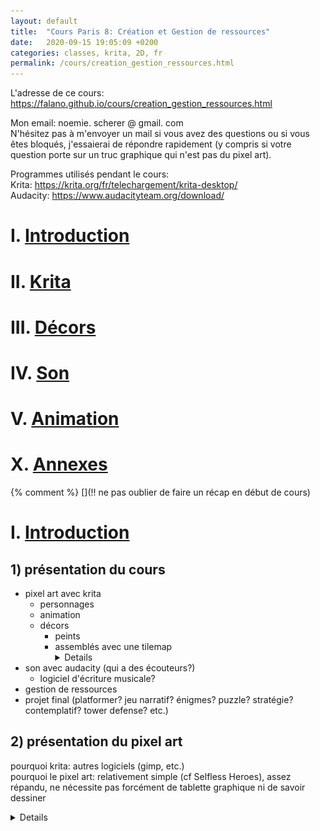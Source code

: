 ```yaml
---
layout: default
title:  "Cours Paris 8: Création et Gestion de ressources"
date:   2020-09-15 19:05:09 +0200
categories: classes, krita, 2D, fr
permalink: /cours/creation_gestion_ressources.html
---
```


L'adresse de ce cours: 
<https://falano.github.io/cours/creation_gestion_ressources.html>

Mon email: noemie. scherer @ gmail. com  
N'hésitez pas à m'envoyer un mail si vous avez des questions ou si vous êtes bloqués, j'essaierai de répondre rapidement (y compris si votre question porte sur un truc graphique qui n'est pas du pixel art).  

Programmes utilisés pendant le cours:  
Krita: <https://krita.org/fr/telechargement/krita-desktop/>  
Audacity: <https://www.audacityteam.org/download/>  

# I. [Introduction](/cours/creation_gestion_ressources_1.html)
# II. [Krita](/cours/creation_gestion_ressources_2.html)
# III. [Décors](/cours/creation_gestion_ressources_3.html)
# IV. [Son](/cours/creation_gestion_ressources_4.html)
# V. [Animation](/cours/creation_gestion_ressources_5.html)
# X. [Annexes](/cours/creation_gestion_ressources_0.html)

{% comment %}
[](!! ne pas oublier de faire un récap en début de cours)

# I. [Introduction](/cours/creation_gestion_ressources_1.html)
## 1) présentation du cours

- pixel art avec krita
    - personnages
    - animation
    - décors
        - peints
        - assemblés avec une tilemap <details>![(exemple de tilemap dans Godot)](/assets/002_tilemap.png)
- son avec audacity (qui a des écouteurs?)
    - logiciel d'écriture musicale?
- gestion de ressources
- projet final (platformer? jeu narratif? énigmes? puzzle? stratégie? contemplatif? tower defense? etc.)

## 2) présentation du pixel art
pourquoi krita: autres logiciels (gimp, etc.)  
pourquoi le pixel art: relativement simple (cf Selfless Heroes), assez répandu, ne nécessite pas forcément de tablette graphique ni de savoir dessiner <details>- Selfless Heroes ![Selfless Heroes](/assets/003_selflessHeroes.png)

présentation et historique du pixel art:  
- absence d'antialiasing/anticrénelage automatique (-> options des outils)<details>![antialiasing/anticrénelage](/assets/000_anti-aliasing.png)
- racines du pixel art dans des contraintes techniques (cf pokemon red, mario, la palette de couleurs de la console nes, final fantasy 6)
    - nombre de pixels limité
    - nombre de couleurs limité (cf dithering)
    - utilisation de tilemaps <details> - pokemon red ![pokemon red](/assets/100_pokemon.jpg) <br> - mario ![mario](/assets/101_mario.jpg) <br> - la palette de couleurs de la console nes ![palette nes](/assets/102_nes_palette.jpg) <br> - final fantasy 6 ![final fantasy 6](/assets/103_ff6.jpg) <br> - dithering ![dithering](/assets/001_dithering.png)
- pixel art actuel
    - nostalgie et aspect rétro ou préférence graphique (cf A short Hike, Owlboy, Celeste) <details> - A short Hike ![A short Hike](/assets/113_aShortHike.png) <br> - Owlboy ![owlboy](/assets/107_owlboy_gd.png) <br> - Celeste ![celeste](/assets/109_celeste.png)
    - utilisation pour la vitesse/facilité d'exécution
        - jeux de game jam (Gophers, Roguelight; cf [Annexes X.4](/cours/creation_gestion_ressources_0.html)), une explication et une liste de game jams
        - jeux indé (Hyperlight Drifter) <details> - Gophers ![gophers](/assets/105_gophers.png) <br> - Roguelight ![roguelight](/assets/106_roguelight.png) <br> - Hyperlight Drifter ![hyperlight drifter](/assets/108_hyperLightDrifter.png)
    - utilisation mixte avec des technologies récentes (Fez, Dead Cells, The last Night) <details> - Fez ![fez](/assets/110_fez.png) <br> - Dead Cells ![dead cells](/assets/111_Dead-Cells.jpg) <br> - The last Night ![the last night](/assets/112_TheLastNight.jpg)
- utilisation hors jeux (illustration) <details> - Jindrich Stejskal ![exemple 1](/assets/114_jindrich-stejskal.gif) <br> - Jubilee ![exemple 2](/assets/115_jubilee.png)

**références**  
Selfless Heroes, par Félicien Brochu: <https://selflessheroes.fr/>  
Pokemon Version Rouge Feu, par Nintendo  
Super Mario Bros, par Nintendo  
Final Fantasy 6, par Square Enix  
A Short Hike, par Adam Robinson-Yu: <http://ashorthike.com/>  
Owlboy, par D-Pad Studio: <http://www.owlboygame.com/>  
Celeste, par Matt Makes Games: <http://www.celestegame.com/>  
Gophers, par Hyperlink Your Heart: <https://hyperlinkyourheart.itch.io/gophers>  
Roguelight, par Daniel Linssen: <https://managore.itch.io/roguelight>  
Hyperlight Drifter, par Heart Machine: <https://heartmachine.com/hyper-light>  
Fez, par Polytron: <http://fezgame.com/>  
Dead Cells, par Motion Twin: <https://dead-cells.com/>  
The Last Night, par Odd Tales: <http://oddtales.net/>  
The World is Leaking, par Jindrich Stejskal: <https://www.artstation.com/artwork/QzA3D4>  
Summer's Passing, par Jubilee Payne: <https://www.artstation.com/artwork/w8eebY>  
game jams: cf [Annexes X.4](/cours/creation_gestion_ressources_0.html), une explication et une liste de game jams

## 3) considérations générales
- de l'importance de savoir chercher sur internet
- penser à utiliser des références pour dessiner (cf un dessin médiéval d'éléphant par des gens qui n'en avaient jamais vu) <details> ![manuscrit](/assets/200_elephant.jpg)
- l'anglais c'est pratique, la majorité de la documentation est en anglais

**références**  
un manuscrit du 13ème siècle: <https://www.bl.uk/manuscripts/FullDisplay.aspx?ref=Royal_MS_12_f_xiii> page f.11v

## 4) jeux cools sans savoir dessiner
cf [Annexes X.5](/cours/creation_gestion_ressources_0.html), une liste de jeux cools
- video de gameplay (et, avant la minute donnée dans le lien, timelapse de dessin des assets) de gophers: <https://youtu.be/0jPLMCfSE0w?t=348>

[](TODO: vids de pxart simple (gophers et autre ), ou de trailers de jeux simples et cools.)

# II. krita
## 1) introduction à krita: 1
- cf [Annexes X.1](/cours/creation_gestion_ressources_0.html), un schéma de l'interface de krita
- changer le nombre d'annulations possibles (Settings > Configure Krita > General > Miscellaneous > Undo Stack Size; 60 c'est bien, tester jusqu'à trouver la valeur qui nous convient)
- sauvegarder (ctrl S)
- pinceau / brush (B)
- gomme / eraser (E)
- annuler (Ctrl Z; désannuler: Shift Ctrl Z)
- couleurs (Advanced Color Selector)
- calques / layers (superficiellement)
- brosse de pixel art (taper "pixel" dans la barre de recherche des brosses, et choisir la brosse "u)\_Pixel\_Art")
- déplacement dans l'image (molette ou ctrl clic molette: zoom; espace clic ou clic molette: se déplacer)
- taille de la brosse (shift clic: changer la tailler de la brosse)

--  
**EXERCICE 1**  
faire un objet en 16*16 pixels (par exemple l'icône de la barre de vie du personnage principal du projet de fin d'année, un objet qui redonne de la vie, un icône de sort, une potion, etc.)  
--> pour se familiariser avec l'interface de krita  
--  

[](fin lundi matin 1 (plus un peu de krita2) --)

## 2) lisibilité
- personnage/fond: que le perso se détache sur le fond
- plateformes et éléments interactifs: qu'ils soient clairement identifiables comme tels
    - supertux plateformes invisibles
    - dead cells design clair
- personnages entre eux: qu'ils soient facilement différenciables
- personnages/ennemis: qu'ils soient différenciables en un coup d'oeil
- fond/fond: premier plan en illustration: ajoute de la profondeur; en level design: gaffe à la parallaxe qui peut cacher des éléments importants au gameplay) <details> - Horizon Zero Dawn ![horizon zero dawn](/assets/300_horizonZeroDawn.jpg) <br> - fantasia ![fantasia](/assets/301_fantasiaInfogrames_gd.png)

**références**  
Horizon Zero Dawn, par Guerilla Games: <https://www.guerrilla-games.com/play/horizon>  
Fantasia, par Infogrames: <https://fr.wikipedia.org/wiki/Fantasia_(jeu_vid%C3%A9o)>

--  
**EXERCICE 2**  
faire un personnage en 32*32 pixels (soit le perso de son projet de fin d'année, soit un autre personnage, soit un fanart, etc.)  
--> pour se familiariser avec krita et pour s'entraîner à synthétiser des formes pour le pixel art  
--  

## 3) introduction à krita: 2
- les sous-fenêtres additionnelles sont à *Settings > Dockers > ?*
- si on laisse la fenêtre sur une option son nom apparaît
- cacher les menus: *Tab*
- nouveau document, ouvrir un document, etc.
- couleurs (principale et secondaire, historique des couleurs)
- Opacité / taille
    - si on clique droit sur un slider on peut entrer une valeur précise
- Calques / Layers
    - ajouter/supprimer/déplacer un calque
    - opacité de calques
    - modes de calques
        - overlay et/ou multiply pour les ombres
        - overlay et/ou normal à faible opacité pour la lumière
        - erase
        - tester les autres pour voir ce qu'ils font<details>![modes de calques](/assets/400_modesCalques.png)
    - groupes de calques
    - verrouiller un calque / lock layer
    - verrouiller la transparence / lock alpha
    - hériter la transparence / inherit alpha
        - par exemple pour avoir un calque couleur et un calque forme
        - ou pour les ombres/lumières
    - utilisation
        - pour des éléments superposés séparés (pour la p1eau d'oignon)
        - pour des éléments secondaires (fumée de cigarette, queue de cheval, cape)
        - pour des éléments non-permanents (pour avoir plusieurs versions du même personnage, avec ou sans chapeau par exemple, ou avec ou sans tatouages)
        - pour des tests dont on pourrait décider, une fois finis, que finalement ils ne nous plaisent pas
    - transparence
- Options des Outils / Tool Options
- Aperçu / Overview
- Suppr: tout effacer
- *V cliquer-glisser*: ligne droite (+ *shift*: 0°, 15°, 30°, 45°, etc.) (ou outil ligne / line tool)
- globalement, dans beaucoup de programmes graphiques:
    - utiliser la souris et *ctrl/alt/shift* pour se déplacer,
    - *shift* pour maintenir les proportions (par exemple quand on redimensionne)
    - *ctrl C* copier, *ctrl V* coller, *ctrl X* couper, *ctrl Z* annuler
    - *ctrl S* sauvegarder, *ctrl shift S* sauvegarder sous
    - *ctrl W* fermer la fenêtre, *ctrl Q* quitter
    - *ctrl A* tout sélectionner
    - *shift*: ajouter à la sélection
- transparence!

[](fin lundi aprèm 1 moins lisibilité plus formats)
[](fin mercredi aprèm 1 + gestion ressources + formats - lisibilité)

--  
**EXERCICE 3**  
faire des variantes d'ennemis ou de pnj avec des calques sur la même base (vêtements ou objets additionnels ou attaques feu/eau ou etc.)  
--> pour se familiariser avec les calques  
--  

[](fin lundi matin 2 moins lisi fond/fond, plus formats)

## 4) introduction à krita: 3
- outils de sélection
- outils de sélection par couleur (contiguous selection tool, similar color selection tool) et leur options (dans le docker tool options)
- Fill tool (le seau) (*F*)
- outils de déplacement (*T*) et déformation (*ctrl T*) (ne l'utiliser que pour les symmétries, pas pour redimensionner)
- redimensionnement
    - redimensionnement de l'image (*Image > Scale Image to New Size*, *Filtre: nearest neighbour*, utiliser un multiple entier de la taille actuelle)
    - redimensionnement du canevas (*Image > Resize Canvas*)
    - mode de redimensionnement: plus proche voisin / nearest neighbour
    - crop tool (*C*)
- mentionner les brosses et la sensibilité à la pression pour l'opacité et la taille
- fenêtre secondaire de prévisualisation: *Window > New Window; Window > New View; Tab; 1; mettre au premier plan*
- les courbes doivent être régulières; le nombre de pixels doit faire par exemple 3,2,1,2,3 et non 3,1,2,1,2,3 <details>![courbes](/assets/mine/courbes.png)

--  
**EXERCICE 4**  
faire des variantes d'ennemis ou de pnj en modifiant leur couleur, et les exporter en taille *3  
--> pour utiliser les outils de sélection, de couleur, de redimensionnement
--  

## 5) gestion ressources
- noms de fichiers: a-z, A-Z, 0-9, -, _ sont sûrs, éviter ponctuation, /, \, accents et symboles (cf [une source au pif](https://support.promax.com/knowledge/special-characters))
- organisation de répertoire et conventions de nommage communes par projet pour tout le monde, sous-répertoires.
- exports .kra incrémentiels (noms descriptifs, numérotés, dans un dossier à part éventuellement, par exemple: utiliser l'option "File>Save" (ctrl S) et/ou "File>Save As" avec le nom MonPersonnage.kra, dès qu'on y pense (toutes les cinq minutes), et utiliser l'option "File>Export" dès qu'on est à une étape importante: MonPersonnage-01-silhouette.kra, MonPersonnage-02-couleur.kra, etc.)
    - /!\ si sauvegarde en plus basse qualité, _d'abord_ sauver sous un autre nom puis réduire la qualité
- essayer de se créer des ressources réutilisables (tilemaps, icones, UI)
- git lfs (au 2nd semestre, cours de Outils informatiques collaboratifs (git))
- plusieurs supports de sauvegarde des fichiers importants

## 6) les formats graphiques
Ici, j'appelle "fichier de travail" un fichier contenant toutes les informations utilisées pour l'édition d'un fichier, et "fichier de lecture" un fichier utilisé uniquement pour le visionnage du fichier (plus largement lisible et plus léger).  
Un fichier de travail est généralement lisible uniquement par le logiciel qui l'a produit, alors que la plupart des fichiers de lecture dont je parle ici sont lisibles sur les lecteurs de fichier par défaut et sur les pages web.  
Même une fois le travail fini, il est mieux de toujours conserver un fichier de travail de ce qu'on a fait.  

Formats 2D principaux pour ce cours-ci:
- **.jpg**: très léger, forte compression (pas très bonne qualité), ne l'utiliser que comme fichier d'export final, et jamais pour le pixel art (la compression abîme l'image), lisible partout, ne contient jamais de transparence ni de calques
- **.png**: assez léger, lisible partout, **très bon format pour l'export final de pixel art**, très léger s'il y a peu de couleurs ou de grandes plages de la même couleur (typiquement: le pixel art), peut contenir de la transparence mais pas de calques
- **.kra**: fichier de travail de krita, lisible uniquement par les ordinateurs ayant krita installé, pas de compression (très bonne qualité), lourd, peut contenir de la transparence, des calques, des animations, etc.

autres:
- **.gif**: utilisé pour des animations de petite taille (l'animation se lance automatiquement dans la plupart des lecteurs et des pages web), peut contenir de la transparence. À qualité visuelle équivalente, souvent plus lourd qu'un autre format vidéo bien compressé, mais est traité comme une image, donc ne nécessite pas de lecteur vidéo pour être lu, ce qui est parfois pratique. Pas de son.
- **.avi**, **.mov**: fichier vidéo, souvent compressé
- **.mkv**: fichier vidéo open source, souvent compressé, pouvant contenir plusieurs pistes audio et de sous-titres différentes
- **.xcf**: fichier de travail de gimp
- **.psd**: fichier de travail de photoshop
- **.pdf**: utilisé pour des documents à plusieurs pages et/ou avec des charactères écrits

[](fin lun aprèm 2 moins lisi fond)
[](fin mercr aprèm 2 moins lisi)

## 7) un chouilla de théorie des couleurs
- éviter a priori les couleurs trop saturées
    - éviter encore plus deux complémentaires très saturées côte-à-côte; ça brûle les yeux
        -  les couleurs complémentaires sont celles qui sont opposées sur le cercle des teintes: rouge et vert, violet et jaune, bleu et orange
    - mais pour faire ressortir un détail (de petite taille) et attirer l'attention, on peut saturer davantage ses couleurs (sur un _petit_ espace)
        - ou utiliser une couleur complémentaire à celles généralement utilisées dans le niveau
- pour info: un gris entouré de rouge sembrera rougeâtre (ça marche pour tous les couples de complémentaires)

## 8) Recap général
- ombres et lumières de teintes différentes (typiquement un vert clair sera plus jaune, un bleu clair plus cyan, et un rouge clair ou un jaune foncé plus orange)
    - choisir la complémentaire de la couleur de base pour les ombres (des ombres marron foncé pour un personnage bleu ou vert, violettes pour un personnage jaune, etc.) les fait ressortir davantage
    - mais il ne faut pas non plus que les couleurs des ombres changent à chaque objet
- styliser et simplifier
    - choisir consciemment ce qu'on représente
    - il n'est pas toujours nécessaire, par exemple, que les personnages aient une bouche
- partir d'une forme simple (carré, rond, triangle) et sculpter avec le pinceau et la gomme pour les détails
    - commencer avec une silhouette monochrome pour être sûr qu'elle soit bien lisible
- PENSER À DÉZOOMER RÉGULIÈREMENT; le pixel art n'est pas très lisible de très près, c'est normal, il faut juste qu'il soit lisible quand on joue
    - mettre une deuxième fenêtre de krita dézoomée si besoin
- ORGANISATION DU PROJET (couper en petits bouts finis) (cf [Annexes X.2b](/cours/creation_gestion_ressources_0.html))

[ ](2. fin lundi matin 1 moins lisi, moins formats)

## 99) plus de ressources (principalement en anglais)
- le [canal youtube de Brandon James Greer](https://www.youtube.com/channel/UCC26K7LTSrJK0BPAUyyvtQg)
    - notamment:
    - [lignes et courbes](https://www.youtube.com/watch?v=ye21r27kN9I&list=PLxfQIomHccxvoTON6hXhfZyAUdFXd-z1P&index=3)
    - [une analyse des graphismes de pokemon](https://www.youtube.com/watch?v=gwF0L55kIgg)
        - dont [un mini-tuto sur des objets en perspective vu du haut](https://www.youtube.com/watch?v=gwF0L55kIgg&feature=youtu.be&t=179)
    - une [nouvelle version (commentée) de son premier personnage en pixel art](https://www.youtube.com/watch?v=kOotrzumpco&list=PLxfQIomHccxtHHzSNfHrymaDq8CRGwTre&index=6)
    - [hue shifting](https://www.youtube.com/watch?v=PNtMAxYaGyg&list=PLxfQIomHccxvoTON6hXhfZyAUdFXd-z1P&index=5)
    - [comment réduire la taille d'un objet](https://www.youtube.com/watch?v=PtYoLFKkgoQ&list=PLxfQIomHccxvoTON6hXhfZyAUdFXd-z1P&index=4)
    - [finitions](https://www.youtube.com/watch?v=lHGDz_sz-gk&list=PLxfQIomHccxvoTON6hXhfZyAUdFXd-z1P&index=8)
- un [tutoriel général qui contient des trucs intéressants](http://pixeljoint.com/forum/forum_posts.asp?TID=11299), notamment IV., parties Banding, Pillow-shading, Noise, et V. Color ramps et Hue Shifting
- un [autre tutoriel général avec des concepts intéressants](http://androidarts.com/pixtut/pixelart.htm), notamment de bonnes explications sur les choix de couleurs et les contours 
- plein de tutoriels format gif, courts et efficaces: [https://blog.studiominiboss.com/pixelart](https://blog.studiominiboss.com/pixelart)
    - [principes généraux de pixel art](https://www.patreon.com/posts/pixel-art-1-6971422)
    - [contours](https://www.patreon.com/posts/outlines-14106192)
    - [character design](https://www.patreon.com/posts/character-design-7530899)

## 100) quelques ressources en français
- une traduction d'extraits du tuto de Arne ([http://androidarts.com/pixtut/pixelart.htm](http://androidarts.com/pixtut/pixelart.htm)):
    - Palettes:
![Palettes](/assets/arnesTuto/01_Skintone.gif)  
Sauf à travailler avec de très petites palettes (de 3 couleurs par exemple), on aura probablement besoin de mettre en place des rampes de couleurs (dégradés) à un moment. Quand on crée sa rampe je déconseille de mélanger du noir et du blanc à la couleur de base pour créer les deux bouts de la rampe. Dans la nature, la teinte d'une couleur change souvent avec la lumière, donc une rampe noir-rose-blanc peut sembler terne et artificielle. En plus, un objet, comme un visage par exemple, a souvent des teintes différentes selon les endroits. Pour de la peau, j'aime faire l'ombre un violet sombre un peu gris, garder le ton moyen orange, et la lumière presque jaune. Dans les scènes d'extérieur je mélange aussi des tons gris plus froids pour l'ombre (à cause de la lumière du ciel) et du jaune dans les couleurs claires (à cause de la lumière chaude du soleil)
    - Fluo:
![Fluo](/assets/arnesTuto/02_Supergreen.gif)  
Il existe de nombreuses couleurs, mais certaines sont plus facilement utilisables que d'autres, particulièrement quand on fait des trucs réalistes. J'éviterais de construire des ramples entières à partir de couleurs très saturées, sauf si on fait un travail sur le fluo ou expérimental. Ça ne veut pas dire que toutes les couleurs devraient être grises ou pastel; les couleurs très saturées peuvent être très efficaces pour ajouter une dimension supplémentaire à certains points, mais je pense que leur fréquence dans la palette devrait être proportionnelle à leur utilisation. Ici j'ai dessiné une petite créature fluo étrange parce que ça correspond à la palette. Pour des visages ou de la nature je devrais avoir une approche plus artistique.
    - Contours:
![Contours](/assets/arnesTuto/03_Blacklining.gif)  
Un excès de contours noirs peut naître d'une sorte de compulsion à marquer et séparer chaque détail. Quand les couleurs sont entourées de noir elles ont l'air plus sombres et ternes. On perd aussi de l'espace et tout le personnage est aplati parce que les lignes poussent tous les détails au même plan (surtout si les rampes de couleur utilisées sont peu contrastées). Une autre manière de séparer les détails est d'utiliser le contraste et des lignes additives plus claires (les lignes noires sont soustractives). Le style que j'utilise a l'avantage d'un mélange de lignes soustractives, de lignes perdues (suggérées mais pas explicitement dessinées) et de lignes additives.
    - Contours au sol:
![Contours au sol](/assets/arnesTuto/04_Bottomlines.gif)  
Une autre considération quand on travaille avec des contours noirs est que les lignes à la base de la forme ressemblent un peu à une ombre et peuvent donner l'impression que la figure entière flotte. Si on enlève les contours au contact avec le sol, la forme semble solidement posée.  
Si on enlève tout le contour on gagne plus de place pour les détails internes, mais après il faut se reposer sur le contraste avec le fond pour la lisibilité de la silhouette.
    - Lignes:
![Lignes](/assets/arnesTuto/05_Cleanlines.gif)  
Des lignes de pixels posées rapidement semblent irrégulières et désordonnées, un peu comme un croquis au crayon d'un débutant qui repasse plusieurs fois sur les lignes (lignes barbelées). Certains détails utilisent des lignes irrégulières, mais en général on voudra utiliser des courbes de type 1, 1, 2, 3, ou 2, 1, 2, ou quelque chose du genre. Dans l'ombre des objets je remplis parfois les diagonales, mais parfois ça peut ne pas sembler très propre.
    - Bruit:
![Bruit](/assets/arnesTuto/06_Noise.gif)  
Du bruit et des pixels inutilement orphelins (non reliés à d'autres pixels de la même couleur), c'est ce qu'on obtient quand on essaie d'incorporer trop de détails. Il est tentant d'en inclure autant que possible, mais il faut considérer l'échelle du pixel art et comment être clair, et aussi la facilité d'animation (des détails lisibles sur une image pourraient être difficiles à dupliquer sur l'image suivante, légèrement tournée). L'artiste connaît peut-être l'intention derrière chaque pixel, mais le joueur généralement pas, et les verra donc probablement comme du bruit (et l'artiste aussi en y retournant plus tard).  
Cela dit, il est intéressant de conserver quelques endroits avec plus de bruit pour ajouter des variations dans la texture.


# III. Décors
## 1) Tiles
- doivent s'emboîter sans que ça se voie
	- pour les décors naturels: avoir plusieurs variantes excentrées
- perspective au choix
    - vu de haut (jrpgs) (cf: chrono trigger, stardew valley, ff6)<details> - chrono trigger ![chrono trigger](/assets/501_chronoTrigger.png) <br> - stardew valley ![stardew valley](/assets/502_stardewValley.jpg) <br> - final fantasy 6 ![ff6](/assets/103_ff6.jpg)
    - vu de côté (platformers) (cf SuperMeatBoy, braid, super metroid, celeste) <details> - braid ![braid](/assets/503_braid.jpg) <br> - super meat boy ![super meat boy](/assets/504_superMeatBoy.jpg) <br> - super metroid ![super metroid](/assets/505_superMetroid.png) <br> - celeste ![celeste](/assets/109_celeste.png)
    - vue isométrique (souvent stratégie ou rpg européen); supporté par Godot (cf transistor, freecol) <details> - transistor ![transistor](/assets/506_transistor.jpg) <br> - freecol ![freecol](/assets/507_freecol.jpg)
    - vue de haut non-carrée (type jeu de plateau); supporté par Godot (cf Battle for Wesnoth) <details> - battle for wesnoth ![wesnoth](/assets/508_wesnoth.jpg)
- exemples de tileset vu du haut avec explications <details> - tileset minimal; en bas le tilest en haut un exemple d'utilisation <br> ![topdown tileset minimal](/assets/mine/tiles-example-02_minimal_blank_4px.png) <br> - tileset minimal - avec légende <br> ![topdown tile minimal legend](/assets/mine/tiles-example-02_minimal_legende_4px.png) <br> - tileset médian - base (pour être sûr que ça marche bien avant de mettre les détails); avec des variations pour plusieurs tiles et des diagonales <br> ![topdown tileset medium basis](/assets/mine/tiles-example-02_median_A_basis_4px.png) <br> - tileset médian - détails <br> ![topdown tileset medium details](/assets/mine/tiles-example-02_median_B_details_4px.png) <br> - tileset médian - légende <br> ![topdown tileset medium legend](/assets/mine/tiles-example-02_median_C_legend_4px.png)

**références**  
Chrono Trigger, par Square  
Stardew Valley, par Concerned Ape: <https://www.stardewvalley.net/>  
Final Fantasy 6, par Square Enix  
Super Meat Boy, par Team Meat: <http://www.supermeatboy.com/>  
Braid, par Jonathan Blow: <https://www.gog.com/game/braid>  
Super Metroid, par Nintendo  
Celeste, par Matt Makes Games: <http://www.celestegame.com/>  
Transistor, par Supergiant Games: <https://www.supergiantgames.com/games/transistor/>  
Freecol, par Tout Un Tas De Gens C'est Open Source: <http://www.freecol.org>  
Battle for Wesnoth, par Tout Un Tas De Gens Aussi C'est Open Source: <https://www.wesnoth.org/>

## 2) Krita: 4
- grilles (Dockers > Grid and Guides)
    - grilles isométriques (dans le docker Grid and Guides > Type: Isometric; Left angle: 28°; Right angle: 27°) (cf [un fichier .kra avec une grille isométrique](/assets/mine/isoGrid.kra)) <details>- grille isométrique ![grille isometrique](/assets/mine/isoGrid.png)
- wrap around mode (View > Wrap Around Mode, ou: Affichage > Mode Enveloppant)
- remplir une zone d'une tile répétée: select tile > pattern icon (entre les couleurs et le bouton d'annulation) > use as pattern > sélectionner la zone > fill tool > use pattern

[](2. fin lundi aprèm 1?)
[](2. fin merc 1?)
[](2-3. fin lundi matin 12)
[](2-3. fin lundi aprèm 12)

{% comment %}
## 3) Tiled
godot-tiled:  
importer: https://github.com/vnen/godot-tiled-importer -> buggy?  
exporter: https://github.com/MikeMnD/tiled-to-godot-export -> unfinished?  
{% endcomment %}
--  
**EXERCICE 5**  
faire une tilemap, et la monter sur Krita ou Godot  
-> pour apprendre à faire des tilemaps  
--  

## 3) Décor plein
- rappel: lisibilité (perso/fond, plateformes, fond/fond)
- perspective atmosphérique: avec la distance...
    - tout prend la teinte de l'air (en général: bleuté)
    - moins de contrastes
        - noirs moins noirs
        - couleurs moins saturées <details> <br>![perspective atmospherique](/assets/601_persAtmo.jpg)
- parallaxe
    - plus c'est proche, plus ça va vite <details> <br>![parallaxe](/assets/602_Parallax_scroll.gif)
- lumière
	- comme unificateur (une seule source de lumière)
	- comme évidenciateur (les endroits importants et interactifs sont dans la lumière)
- règle des tiers (ne pas mettre de truc important tout contre le bord; il risque de ne pas être visible ou remarquable)


**références**  
Maxim Massalitin, [Désert des Agriates](https://commons.wikimedia.org/wiki/File:D%C3%A9sert_des_Agriates_(5739231175).jpg) sur wikimedia commons  
NuclearDuckie, [Parallax Scroll](https://commons.wikimedia.org/wiki/File:Parallax_scroll.gif) sur wikimedia commons  

## 4) Krita: 5
- outils perspective (Assistant Tool (icône en équerre))
    - /!\ ne pas oublier de cocher "snap to assistant" sur la brosse une fois les assistants mis en place
    - règle parallèle / parallel ruler (dans les Tool Options de l'outil Assistant)
    - concentric ellipse
    - vanishing point et perspective (pas utile pour des tilemaps)
- outils forme (*shift* pour conserver la proportion 1/1)
- gomme lasso (utiliser l'outil "t)_Shapes_Fill" en mode "erase" est pratique pour effacer de grandes zones irrégulières peu précises)

--  
**EXERCICE 6**  
importer sa tilemap de Tiled à Godot  
--  

## 99) plus de ressources (principalement en anglais)
- plein de tutoriels format gif, courts et efficaces: [https://blog.studiominiboss.com/pixelart](https://blog.studiominiboss.com/pixelart)
    - [arbres](https://www.patreon.com/posts/vegetation-part-7416630)
    - [variations de tiles](https://www.patreon.com/posts/making-tiles-12881715)
    - [perspective](https://www.patreon.com/posts/parallax-and-7863658)
- un [tutoriel vidéo sur le système de tiles de godot](https://www.youtube.com/watch?v=F6VerW98gEc)
- un [tutoriel écrit sur les tiles dans godot](https://www.davidepesce.com/2019/10/18/godot-tutorial-7-using-tile-maps-to-create-game-map/)

## 100) ressources en français
- un [enregistrement du cours sur les tiles](https://youtu.be/RQ73GgjVDRU), incluant:
    - 00:00 récapitulatif des outils de krita
    - 07:13: mise à jour du site
    - 07:50: courbes
    - 08:45: fenêtre secondaire de visualisation
    - 09:55: couleurs
    - 13:34: hue shifting
    - 17:39: personnage
    - 18:14: organisation projet
    - 19:40: tiles
- un [mini-tuto pour tester ses tiles rapidement sur krita](https://youtu.be/fe0xhI8vmAQ)
    - en gros:
    - *ctrl R* sélectionner,
    - *ctrl C* copier,
    - *ctrl V* coller sur un autre calque,
    - *T* déplacer,
    - *ctrl E* fusionner le calque actif avec celui du dessous
    - répéter

[](2. fin L1C12)


# IV. Son
## 1) intro
- de l'importance du son
- effets sonores / musique
- (enregistrer / télécharger)->(modifier) / produire numériquement
    - les écouteurs-enregistreurs ont trois bandes sur le port jack, les non-enregistreurs n'en ont que deux
- à propos du MIDI et des soundfonts
- différence mono/stéréo (mono: une piste (son identique pour les deux oreilles), stéréo: deux pistes (un son différent pour chaque oreille: peut donner une impression de mouvement dans l'espace))
- couper un son au plus près, sans plage de silence au début (surtout pour les effets sonores d'action, dont il ne faut pas qu'ils soient en retard)
- éviter les différences de niveau trop importantes
    - il n'y a rien de plus irritant qu'un son trop fort

## 2) licences
/!\ Toujours vérifier la licence des assets qu'on utilise.  
cf [Annexes X.3a](/cours/creation_gestion_ressources_0.html), une explication des principales licences libres utilisées pour les assets

## 3) Audacity
- navigation
    - en bas à gauche: project rate (Hz): choisir 44100 (qualité cd) ou 48000, pas plus bas
    - en haut à droite: 2 sliders pour régler le volume d'enregistrement et de lecture
    - barre espace ou bouton triangle vert: play, lancer le son
    - barre espace ou bouton deux traits noirs: pause, arrêter temporairement le son
    - double clic sur une piste son: sélectionner toute la piste
    - scroll molette: se déplacer sur la timeline
    - ctrl scroll molette: zoom / dézoom
    - cliquer-glisser sur une piste son pour sélectionner
- pour enregistrer
    - lancer l'enregistrement
        - bouton pause (deux traits noirs)
        - bouton enregistrement (un rond rouge)
        - régler le volume de son micro dans les paramètres de l'ordinateur
        - puis quand on est prêt, appuyer de nouveau sur pause pour lancer l'enregistrement
    - arrêter l'enregistrement
        - pour une simple pause, bouton pause
        - à la fin, bouton stop (un carré noir)
    - écouter l'enregistrement
        - *une fois l'enregistrement arrêté*, bouton play (triangle vert)
- pour modifier/monter
    - supprimer les 'clics' de début et de fin de son
        - sélectionner les deux-trois frames de début du son
        - Effect > Fade In
        - sélectionner les deux-trois frames de fin de son
        - Effect > Fade Out
        - plus de deux-trois frames et le fade s'entendra
    - changer le volume
        - sélectionner la partie qu'on veut modifier
        - Effect > Amplify
        - attention: trop monter le volume nuit à la qualité du son
    - enlever les bruits de fond parasites
        - !! quand on enregistre, inclure dix secondes de silence avant ou après
        - sélectionner une plage de silence
        - Effect > Noise Reduction
        - Get Noise Profile
        - sélectionner la partie qu'on veut nettoyer
        - Effect > Noise Reduction
        - jouer avec les sliders et Preview jusqu'à obtenir un résultat satisfaisant
        - Ok
    - réverbération, écho
        - ajoutez-le sur godot, c'est plus efficace

## 4) musique
- enregistrer sa musique: -> enregistreur + audacity
- générer sa propre musique (en 2ème année 2ème semestre il y a un cours de "synthèse d'images, animation et sons")
    - avec un logiciel d'écritures de partitions qui exporte en MIDI
        - musescore
            - plein de soundfonts incluses de base
    - avec un logiciel de création de musique
        - https://beepbox.co/ (musique bitbox, simple d'utilisation)
        - LMMS? [](TODO: )
- télécharger une musique sous licence libre

## 5) les formats audio
- .aup: format de travail de audacity
- .flac: très bonne qualité (lossless), comparativement relativement léger, open source
- .mp3: pas très bonne qualité (compressé), très léger, lisible presque partout (le jpg du son)
- .aiff: historiquement le format bonne qualité de mac (sans compression); assez lourd
- .wav: historiquement le format bonne qualité de windows (sans compression); assez lourd mais rapide à lire pour godot; **lisible par godot**, conseillé pour les bruitages
- .ogg: meilleure qualité que mp3 à poids égal (compressé), open source, léger, un peu lent à lire pour godot; **lisible par godot**, conseillé pour les voix, les musiques, et les sons qui durent

# V. Animation
## 1) principes d'animation
- savoir d'où tu viens où tu vas
- anticipation - action - réaction
    - pour la défense/esquive du joueur, diminuer l'anticipation pour augmenter la réactivité (cf __lien joueur du grenier__)
    - pour l'attaque des ennemis, augmenter l'anticipation pour donner au joueur le temps de réagir
- strong key poses
- de l'importance de l'anim de "personnage blessé" (cf __faire un exemple hurtanim avec/sans__)
- anim vague/fumée/vent/queue
- squash and stretch, déformations (__lien ou images/vid de bugsBunny__)
- anim de marche
    - head bob
    - jambe/bras opposés
    - torse inclinaison
- saut en jeu

**références**  
anim bugsBunny  
quelques principes généraux d'animation: [https://www.youtube.com/watch?v=uDqjIdI4bF4](https://www.youtube.com/watch?v=uDqjIdI4bF4)  

## 2) outils d'animation
- docker Timeline
	- ajouter / supprimer une frame
	- déplacer / copier des frames
	- utiliser les calques pour ajouter / enlever un élément sur plusieurs frames d'un coup
- docker Animation
	- nombre d'images par seconde (24 pour le cinéma en europe; 12 c'est bien; 6 c'est possible mais un peu limite)
- docker Onion Skin
	- cliquer sur les numéros en haut pour l'activer/désactiver pour cette frame
	- cliquer sur le 0 pour le désactiver complètement
	- il faut l'activer pour chaque calque

## 3) export
- suite d'images
    - __TODO__
- spritesheet
    - krita
        - installer ce plugin <https://github.com/Falano/kritaSpritesheetManager>
    - gimp
        - __TODO__


## 99) Plus de ressources (principalement en anglais)
- plein de tutoriels format gif, courts et efficaces: [https://blog.studiominiboss.com/pixelart](https://blog.studiominiboss.com/pixelart)
    - notamment:
    - [boucles d'animation](https://www.patreon.com/posts/seamless-7346998)
    - [motion blur](https://www.patreon.com/posts/motion-blur-11596285)
    - décomposition d'une [animation d'attaque à l'épée](https://www.patreon.com/posts/attack-animation-7820106)
        - mais qui donne des principes utiles pour n'importe quelle animation
    - [très petits mouvements](https://www.patreon.com/posts/1-pixel-movement-7652033)
    - [fumée/explosion](https://www.patreon.com/posts/smoke-animation-6851636)
    - [explosions](https://www.patreon.com/posts/explosions-part-7719254)
    - [timings en animation](https://www.patreon.com/posts/animation-easing-8030922)
- un gros bouquin sur les principes d'animation (pas spécifique au pixel art ni au jeu; a été traduit en français): The Animator's Survival Kit, de Richard Williams

## 100) Ressources en français
- un [rapide aperçu des outils d'animation de krita](https://youtu.be/6NWJ119jJaI) (vidéo, pas de son)

# VI. UI
https://docs.godotengine.org/en/3.0/classes/class_ninepatchrect.html

## 99) plus de ressources (principalement en anglais)
- un tutoriel sur la [UI](https://www.patreon.com/posts/ui-9-slice-14798512) sur le site de studiominiboss (les tutos en .gif)


# VII. Imports et exports divers
1) importer une spritesheet dans krita

2) exporter du pixel art pour des réseaux sociaux

3) exporter son jeu
- itch.io


# X. Annexes
## 1) schéma de l'interface de Krita
![Interface Krita](/assets/999_interfaceKrita.png)
- **0**:
    - nouveau document,
    - ouvrir un document,
    - sauvegarder (*ctrl S*),
    - annuler (*ctrl Z*),
    - refaire (*ctrl shift Z*)
- **1**:
    - brosse, pinceau (*B*). Pour dessiner (déposer de la couleur sur le canevas).
- **2**: couleurs:
    - couleur principale (haut gauche) et couleur secondaire (bas droite).
    - cliquer sur les carrés de couleur pour la changer,
    - cliquer sur les carrés noir et blanc en bas à gauche pour retourner aux valeurs par défaut.
    - *X* pour intervertir couleur principale et secondaire.
    - *Ctrl clic* pour définir comme couleur principale une couleur présente dans l'image
- **3**:
    - opacité
    - taille du pinceau (*shift clic*)
- **4**:
    - Eraser / gomme (*E*): effacer (remplacer des pixels de couleur par des pixels transparents); attention: la gomme est un mode du pinceau et non un outil à part.
    - *Suppr*: effacer tout le calque actif (ou la sélection).
- **5**:
    - Brush Presets / liste des brosses,
    - barre de recherche en bas,
    - liste des catégories en haut
- **6**: Layers/ Calques:
    - nouveau calque,
    - dupliquer calque,
    - déplacer le calque dans la pile vers le bas,
    - déplacer le calque dans la pile vers le haut;
    - tout à droite, supprimer le calque
    - *double clic* ou *F2* sur le nom du calque pour le renommer
        - bien nommer ses calques!
    - icone "oeil" à gauche de chaque calque: visibilité du calque
    - à droite de chaque calque:
        - icone "ampoule": dés/activer l'ionion skin (aussi appelé "table lumineuse")
        - icone "verrou": rendre le calque non sélectionnable et non modifiable (temporairement)
        - icone "alpha": option "inherit alpha"; ne seront visibles que les pixels à l'emplacement desquels il y a un pixel opaque sur un calque plus bas (en tenant compte des groupes de calques)
        - icone "quadrillage/transparence": option "lock alpha": quand on dessine sur ce calque, on ne change que la couleur des pixels, ils gardent leur transparence (du coup sur un pixel transparent on ne voit pas de changement)
    - *ctrl G*: faire un groupe de calques avec tous les calques sélectionnés
        - pratique pour l'organisation
    - tout en haut (là où il y a écrit "Normal" sur le screenshot), changer le mode du calque actif
    - juste en dessous, changer l'opacité du calque
- **7**:
    - Advanced Color Selector / sélecteur de couleurs: change la couleur de premier plan;
    - a un historique de couleurs sur la droite (cliquer sur une des couleurs pour la rendre couleur de premier plan)
- **8**:
    - Tool Options / Options des Outils: toujours vérifier s'il ne contient pas une option qui fait exactement ce dont on a besoin avec l'outil actuel.
- **9**: Overview:
    - permet de zoomer et se déplacer dans l'image sans utiliser les raccourcis claviers; qui sont:
    - *molette* ou *ctrl clic molette*: zoom;
    - *espace clic* ou *clic molette*: se déplacer;
    - *shift clic molette* ou *shift espace clic*: rotation;
    - *pav num 5*: remettre la rotation à 0° (droite);
    - *pav num 1*: échelle 100%;
    - *pav num 2*: adapter à la hauteur,
    - *pav num 3*: adapter à la largeur;
    - *Tab*: full paint mode
    - il y a aussi un outil zoom et un outil déplacement dans la sous-fenêtre des outils (ce sont les deux derniers de la liste)
- **10**: options d'animation:
    - Onion Skins / peau d'oignon: permet de voir en transparence les images précédentes et suivantes de l'animation (activable/désactivable par calque dans la timeline, ou pour tous les calques en cliquant sur le 0 dans le docker Peau d'Oignon);
    - Animation:
        - Lancer/Pauser l'animation,
        - Images de début et de fin (Start et End),
        - nombre d'images par seconde (Frame Rate) (24 pour les mouvements rapides (le nombre d'images de la télé TODO: ou du cinéma? en Europe), 12 c'est bien, 6 c'est possible mais limite);
        - Timeline / Timing: là où se passe le gros de l'animation, où on passe d'une image à l'autre, et peut déplacer des images

## 2a) notions de game design
- si jeu de plateforme/énigmes avec plusieurs niveaux: introduire une seule mécanique de jeu à la fois (cf III.x)
- lisibilité (cf II.2)
- vitesse de réaction du jeu: éviter les animations longues en début d'action (cf V.1)
- de l'importance du son (cf IV.1)
- de l'importance des retours visuels (feedback) (cf V.1)
- essayer d'avoir une unité graphique
    - et une unité entre le graphique, l'audio, l'histoire et le gameplay
    - ou au contraire qu'ils soient opposés, pour un effet de malaise bizarre
        - cf Happy Tree Friends, [Limbo](/assets/995_limbo.jpg) par Playdead: [https://playdead.com/games/limbo/](https://playdead.com/games/limbo/)

## 2b) notions de fabrication de jeu
(ce sont principalement des conseils de game jam, mais ils s'appliquent à votre cas aussi)
- vous serez en retard sur le planning
    - prévoyez un temps conséquent pour résoudre les bugs.
        - pour trouver les bugs, **faites tester votre jeu** par des amis qui n'ont pas participé à sa création. On ne voit pas facilement ses propres bugs parce qu'on sait comment le jeu doit marcher alors on ne fait rien d'inattendu.
            - demandez aussi à vos testeurs si les tutos et le but du jeu sont clairs.
    - faites un jeu modulaire
        - globalement identifiez ce qui est essentiel et commencez par là, et faites le cool mais optionel en dernier.
            - beaucoup plus de choses sont optionnelles qu'on ne croit.
        - pour les jeux où les mécaniques de jeu sont importantes: isolez le centre, la partie la plus importante du jeu, et commencez par là. Une fois que ça marche bien, vous pouvez en ajouter une autre. Une fois qu'elle marche bien et se mèle bien à l'autre, ajoutez-en une troisième.
        - pour les jeux où il y a de la narration: faites le début. Faites la fin. Puis faites le milieu. Comme ça si vous n'avez pas eu le temps de faire le milieu on ne s'en rendra pas compte.
        - pour les jeux où les graphismes sont importants: faites des placeholders qui vous satisfont mais ne sont pas parfaits, et sachez que vous pourrez les retravailler après.
    - d'expérience: si vous vous dites: après le rendu je finirai / polirai / ajouterai ce truc cool, il y a 96,8% de chances que vous ne le fassiez pas.
- FAITES TESTER VOTRE JEU
    - c'est important
- la présence de son a une importance disproportionnée: si vous passez une heure à faire un son basique, ça aura à peu près autant d'impact que si vous passiez vingt heures à fignoler les assets graphiques.
- éventuellement: faites un niveau de test, juste pour vous, avec les différentes parties du jeu toutes ensembles, histoire si vous devez tester un boss de ne pas avoir à rejouer tout le jeu.
    - alternativement ou en plus: des cheat keys.
        - Par exemple, pour un rpg, appuyer sur 'A' change le booléen "a fini la mission 1" à vrai.
        - ou des raccourcis vers de niveaux.

## 3a) Licences
- /!\ Toujours vérifier la licence des assets qu'on utilise.
    - [licences Creative Commons](https://creativecommons.fr/licences/#toc-les-licences-) (en 3ème année 2nd semestre vous avez un cours de "droit, éthique, informatique")
        - **CC-0**: on cède tous les droits cédables: permet de faire à peu près tout (sauf prétendre qu'on l'a fait soi-même: c'est le droit moral, qui est inaliénable en loi française; et sauf dire que l'auteur soutient l'utilisation qu'on en fait)
        - **CC-BY**: il faut [citer le nom de l'auteur, le titre de l'oeuvre, sa licence originale, et des liens vers chaque (par exemple dans l'écran de crédits du jeu vidéo, et un fichier texte avec les crédits et des hyperlinks)](https://creativecommons.org/use-remix/attribution/)
        - **CC-BY-SA-NC**: il faut citer l'auteur, l'oeuvre, la licence (BY: by), l'oeuvre dérivée doit avoir la même licence (SA: share alike), et on ne peut pas l'utiliser commercialement (NC: non commercial)
        - **CC-BY-ND**: a priori, ne pas l'utiliser pour un jeu: il faut citer l'auteur, l'oeuvre, la licence (BY: by), et on ne peut pas en diffuser d'adaptation (ND: non derivative; l'utilisation de sprites ou le montage d'audio pour un jeu compte très probablement comme "derivative")
        - si vous n'êtes pas sûr de la licence ou de si vous pouvez l'utiliser, et que vous pouvez contacter l'auteur, faites-le, très souvent il vous donnera la permission d'utiliser ses assets

## 3b) Ressources externes
-/!\ Toujours vérifier la licence des assets qu'on utilise! cf Annexes X.3a, une explication des principales licences libres utilisées pour les assets
- ressources graphiques
    - https://opengameart.org/ (assets graphiques et sonores CC)
    - https://www.dafont.com (polices de caractères avec filtre par licence)
    - https://itch.io/game-assets/assets-cc0/tag-pixel-art : assets de pixel art CC0
    - https://kenney.nl/assets (assets graphiques et audio CC-0)
- ressources audio
    - sons
        - https://freesfx.co.uk/Default.aspx : un site de sons (gratuit avec attribution au site (une attribution globale suffit, pas forcément une par son))
        - https://freesound.org/ : un site de sons CC (licences différentes par son)
        - https://www.bfxr.net/ : un outil open source de génération de sons. Nécessite flash.
        - https://kenney.nl/assets?q=audio (assets graphiques et audio CC-0)
    - musique
        - https://www.hongkiat.com/blog/creative-common-music-download/ (liste de sites de musique libre)
        - https://audionautix.com/ (site de musiques CC-BY)
        - https://freemusicarchive.org/ (site de musiques CC)
        - https://filmmusic.io/search (site de musiques principalement CC BY)
        - liens: https://incompetech.com/music/royalty-free/faq.html (site de musiques gratuites avec attribution)
        - https://musescore.org/en/handbook/soundfonts-and-sfz-files (lien vers des soundfonts (polices de son: fichiers qui traduisent un fichier .midi en du beau son))

## 4) game jams
- une game jam c'est, en gros, faire un jeu en (souvent) 48h, seul ou en groupe, avec d'autres gens qui font la même chose en même temps (proche des jams d'improvisation musicale et des hackatons)
    - ludum dare: deux fois par an (avril et octobre), probablement la jam la plus connue: ldjam.com
    - global game jam: une fois par an (en janvier), probablement la jam physique la plus connue: ggj.com
	- un agenda des jams en cours et à venir, sur un site où on peut publier ses jeux: https://itch.io/jams

## 5) jeux cool
J'ai noté en italique les jeux de jam, donc faits dans un temps très limité et nécessairement plus simples et courts que les autres.  
Les jeux avec un + devant sont gratuits ou ont une démo gratuite.
Les catégories sont assez floues, la plupart des jeux entrent dans plusieurs à la fois.  
- en pixel art
	- [Fez](http://fezgame.com/): puzzle <details> ![fez](/assets/110_fez.png)
	- + [*bonsai*](https://ldjam.com/events/ludum-dare/46/bonsai): un jeu de création de bonsais

- style graphique simple mais qui marche
	- + [thomas was alone](http://www.thomaswasalone.com/thomaswasalone/): platformer
		- graphisme simple mais:
		- textures et lumières
		- voix des personnages
	- [*you must gather your party before venturing forth*](https://ldjam.com/events/ludum-dare/46/ymgypbvf-you-must-gather-your-party-before-venturing-forth): puzzle
		- très stylisé
		- mais les informations importantes sont facilement lisibles (la race des persos, qui influence le gameplay) <details> ![ymgypbvf](/assets/998_ymgypbvf.png)
	- [Selfless Heroes](https://selflessheroes.fr/): intro à la programmation
		- très stylisé
		- mais les informations importantes sont facilement lisibles
			- les persos sont des chevaliers
			- chacun est un personnage différent
			- la différence entre chaque type de tile est claire
		- et pour éviter la monotonie visuelle, il y a plusieurs types de chaque tile <details> ![selfless heroes](/assets/003_selflessHeroes.png)
	- [Mini Metro](https://dinopoloclub.com/games/mini-metro/), par Dino Polo Club: un jeu de gestion de métros
	    - utilise des symboles plutôt que des illustrations <details> ![mini-metro](/assets/997_minimetro.jpg)
	- [*Gophers*](https://hyperlinkyourheart.itch.io/gophers)(/assets/105_gophers.png): narration
		- les palettes de couleurs limitées, utilisées à bon escient, marchent souvent bien
		- un travail sur l'atmosphère (accord graphisme-son-histoire-gameplay) <details> ![*Gophers*](/assets/105_gophers.png)
	- [Night in the Woods](http://www.nightinthewoods.com/) par Infinite Fall: narration
	    - très chouette style graphique
	        - soutenu/contrasté par la musique et l'histoire
	    - mais composé quasi exclusivement de formes simples
	    - simplification et stylisation des textures <details> ![night in the woods](/assets/996_nightInTheWoods.png)
	- [capsule](https://finji.itch.io/capsule) par Finji [](__TODO__)

- mécanique de jeu inhabituelle
	- pikuniku?
	- *rangement d'inventaire*(https://globalgamejam.org/2020/games/apothe-care-9)
	- world of goo?

## 6) Vocabulaire
- **tile**: une image (en général un fragment de décor) utilisée pour composer une image plus grande (un niveau entier) avec d'autres tiles, espacées régulièrement; elle sera typiquement réutilisée de nombreuses fois dans le même niveau.
    - un ensemble de tiles est un **tileset**
    - un niveau composé de tiles est une **tilemap**; on utilise parfois "tilemap" pour dire "ensemble de tiles"
- **asset**: un élément composant le jeu. Dans sa définition la plus étroite, se réfère uniquement aux assets graphiques (les tiles, les personnages, etc.), mais souvent aussi aux assets sonores, et parfois inclue des scripts.
- **palette**: un ensemble de couleurs qu'on utilise dans l'image (et on n'en utilise aucune autre). Les palettes de pixel art sont souvent assez réduites.
- **prop**: littéralement, "accessoire"; un objet composant de décor, souvent avec lequel le personnage peut interagir
- termes spécifiques au pixel art, en anglais:
    - **jaggies**: des sortes d'accrocs créés par une courbe irrégulière ou une ligne à la largeur illogiquement irrégulière
    - **hue shifting**: le fait de changer la teinte d'une couleur en fonction de sa clarté au lieu de la rendre uniquement plus claire ou plus sombre
    - **orphan pixel**: un pixel tout seul, non relié à d'autres de la même couleur.
- **frame**:
    - soit une image d'une animation, en tant que plus petit élément de temps disponible
    - soit une image de l'animation dessinée par un être humain.
        - cf la différence entre le "frame rate" (plus petit élément de temps) et "new frame" (image dessinée)
    - **keyframe**: image clé; peut signifier
        - soit une image d'une animation sur laquelle on a effectué des changements (ce qui correspond à la deuxième définition de "frame")
        - soit une image importante pour le mouvement, les autres (**inbetweens** ou **tweens** ou **intervalles**) n'étant qu'une étape intermédiaire directement entre deux images clés.

{% endcomment %}
